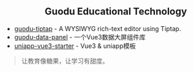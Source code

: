 <h2 align="center">
    Guodu Educational Technology
</h2>



+ [guodu-tiptap](https://github.com/guodu888/guodu-tiptap) - A WYSIWYG rich-text editor using Tiptap.
+ [guodu-data-panel](https://github.com/guodu888/guodu-data-panel) - 一个Vue3数据大屏组件库
+ [uniapp-vue3-starter](https://github.com/guodu888/uniapp-vue3-starter) - Vue3 & uniapp模板



> 让教育像糖果，让学习有甜度。
